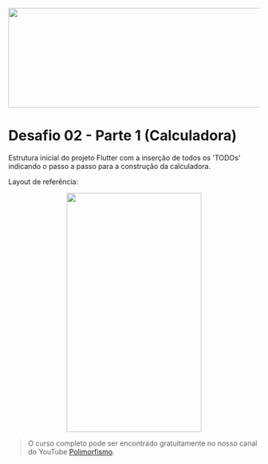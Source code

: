<p align="center">
  <img width="800" height="200" src="https://github.com/polimorfismo/assets-curso-flutter-e-dart/blob/main/imagens/banner_polimorfismo.png">
</p>

# Desafio 02 - Parte 1 (Calculadora)

Estrutura inicial do projeto Flutter com a inserção de todos os 'TODOs' indicando o passo a passo para a construção da calculadora. 

Layout de referência:
<p align="center">
  <img width="270" height="480" src="https://github.com/polimorfismo/assets-curso-flutter-e-dart/blob/main/imagens/desafio-1-calculadora.png">
</p>

>O curso completo pode ser encontrado gratuitamente no nosso canal do YouTube [Polimorfismo](https://youtube.com/channel/UCN0xtkhf8j2R6n1xKYCiJBA/).


